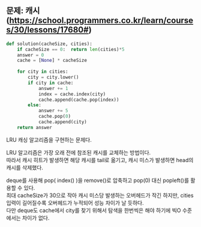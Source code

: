 ## 문제: 캐시 (https://school.programmers.co.kr/learn/courses/30/lessons/17680#)
```python
def solution(cacheSize, cities):
    if cacheSize == 0:  return len(cities)*5
    answer = 0
    cache = [None] * cacheSize
    
    for city in cities:
        city = city.lower()
        if city in cache:
            answer += 1
            index = cache.index(city)
            cache.append(cache.pop(index))
        else:
            answer += 5
            cache.pop(0)
            cache.append(city)
    return answer
```
LRU 캐싱 알고리즘을 구현하는 문제다.  

LRU 알고리즘은 가장 오래 전에 참조된 캐시를 교체하는 방법이다.  
따라서 캐시 히트가 발생하면 해당 캐시를 tail로 옮기고, 캐시 미스가 발생하면 head의 캐시를 삭제했다.  

deque를 사용해 pop( index() )을 remove()로 압축하고 pop(0) 대신 popleft()를 활용할 수 있다.  
최대 cacheSize가 30으로 작아 캐시 미스당 발생하는 오버헤드가 작긴 하지만, cities 입력이 길어질수록 오버헤드가 누적되어 성능 차이가 날 듯하다.  
다만 deque도 cache에서 city를 찾기 위해서 탐색을 한번씩은 해야 하기에 빅O 수준에서는 차이가 없다.  
